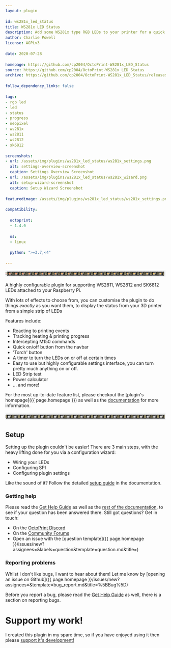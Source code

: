 ```yaml
---
layout: plugin

id: ws281x_led_status
title: WS281x LED Status
description: Add some WS281x type RGB LEDs to your printer for a quick status update!
author: Charlie Powell
license: AGPLv3

date: 2020-07-28

homepage: https://github.com/cp2004/OctoPrint-WS281x_LED_Status
source: https://github.com/cp2004/OctoPrint-WS281x_LED_Status
archive: https://github.com/cp2004/OctoPrint-WS281x_LED_Status/releases/latest/download/release.zip

follow_dependency_links: false

tags:
- rgb led
- led
- status
- progress
- neopixel
- ws281x
- ws2811
- ws2812
- sk6812

screenshots:
- url: /assets/img/plugins/ws281x_led_status/ws281x_settings.png
  alt: settings-overview-screenshot
  caption: Settings Overview Screenshot
- url: /assets/img/plugins/ws281x_led_status/ws281x_wizard.png
  alt: setup-wizard-screenshot
  caption: Setup Wizard Screenshot

featuredimage: /assets/img/plugins/ws281x_led_status/ws281x_settings.png

compatibility:

  octoprint:
  - 1.4.0

  os:
  - linux

  python: ">=3.7,<4"

---
```


![rainbow effect](/assets/img/plugins/ws281x_led_status/rainbow.gif)

A highly configurable plugin for supporting WS2811, WS2812 and SK6812 LEDs attached to your Raspberry Pi.

With lots of effects to choose from, you can customise the plugin to do things *exactly* as you want them, to display the status from your 3D printer from a simple strip of LEDs

Features include:
* Reacting to printing events
* Tracking heating & printing progress
* Intercepting M150 commands
* Quick on/off button from the navbar
* 'Torch' button
* A timer to turn the LEDs on or off at certain times
* Easy to use but highly configurable settings interface, you can turn pretty much anything on or off.
* LED Strip test
* Power calculator
* ... and more!

For the most up-to-date feature list, please checkout the [plugin's homepage]({{ page.homepage }}) as well as the [documentation](https://cp2004.gitbook.io/ws281x-led-status/) for more information.

![rainbow effect](/assets/img/plugins/ws281x_led_status/color_wipe.gif)

## Setup

Setting up the plugin couldn't be easier! There are 3 main steps, with the heavy lifting done for you via a configuration wizard:

* Wiring your LEDs
* Configuring SPI
* Configuring plugin settings

Like the sound of it? Follow the detailed [setup guide](https://cp2004.gitbook.io/ws281x-led-status/guides/setup-guide-1) in the documentation.

### Getting help

Please read the [Get Help Guide](https://cp2004.gitbook.io/ws281x-led-status/guides/get-help-guide) as well as the [rest of the documentation](https://cp2004.gitbook.io/ws281x-led-status/), to see if your question has been answered there. Still got questions? Get in touch:

* On the [OctoPrint Discord](https://discord.octoprint.org)
* On the [Community Forums](https://community.octoprint.org)
* Open an issue with the [question template]({{ page.homepage }}/issues/new?assignees=&labels=question&template=question.md&title=)


### Reporting problems
Whilst I don't like bugs, I want to hear about them! Let me know by [opening an issue on Github]({{ page.homepage }}/issues/new?assignees=&template=bug_report.md&title=%5BBug%5D)

Before you report a bug, please read the [Get Help Guide](https://cp2004.gitbook.io/ws281x-led-status/guides/get-help-guide) as well, there is a section on reporting bugs.


# Support my work!
I created this plugin in my spare time, so if you have enjoyed using it then please [support it's development!](https://github.com/sponsors/cp2004)
